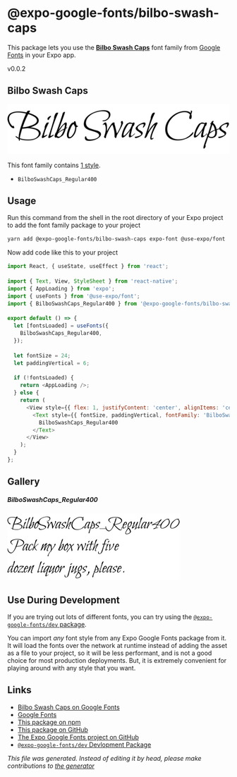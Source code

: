 # @expo-google-fonts/bilbo-swash-caps

This package lets you use the [**Bilbo Swash Caps**](https://fonts.google.com/specimen/Bilbo+Swash+Caps) font family from [Google Fonts](https://fonts.google.com/) in your Expo app.

v0.0.2

## Bilbo Swash Caps

![Bilbo Swash Caps](./font-family.png)

This font family contains [1 style](#gallery).

- `BilboSwashCaps_Regular400`

## Usage

Run this command from the shell in the root directory of your Expo project to add the font family package to your project
```sh
yarn add @expo-google-fonts/bilbo-swash-caps expo-font @use-expo/font
```

Now add code like this to your project
```js
import React, { useState, useEffect } from 'react';

import { Text, View, StyleSheet } from 'react-native';
import { AppLoading } from 'expo';
import { useFonts } from '@use-expo/font';
import { BilboSwashCaps_Regular400 } from '@expo-google-fonts/bilbo-swash-caps';

export default () => {
  let [fontsLoaded] = useFonts({
    BilboSwashCaps_Regular400,
  });

  let fontSize = 24;
  let paddingVertical = 6;

  if (!fontsLoaded) {
    return <AppLoading />;
  } else {
    return (
      <View style={{ flex: 1, justifyContent: 'center', alignItems: 'center' }}>
        <Text style={{ fontSize, paddingVertical, fontFamily: 'BilboSwashCaps_Regular400' }}>
          BilboSwashCaps_Regular400
        </Text>
      </View>
    );
  }
};

```

## Gallery

##### BilboSwashCaps_Regular400
![BilboSwashCaps_Regular400](./e55126acc93a6cae98b3736d06e24e1301a26f9aa4ac2173998ab1fa142b1736.ttf.png)


## Use During Development

If you are trying out lots of different fonts, you can try using the [`@expo-google-fonts/dev` package](https://www.npmjs.com/package/@expo-google-fonts/dev).

You can import *any* font style from any Expo Google Fonts package from it. It will load the fonts
over the network at runtime instead of adding the asset as a file to your project, so it will be 
less performant, and is not a good choice for most production deployments. But, it is extremely convenient
for playing around with any style that you want.

## Links

- [Bilbo Swash Caps on Google Fonts](https://fonts.google.com/specimen/Bilbo+Swash+Caps)
- [Google Fonts](https://fonts.google.com/)
- [This package on npm](https://www.npmjs.com/package/@expo-google-fonts/bilbo-swash-caps)
- [This package on GitHub](https://github.com/expo/google-fonts/tree/master/font-packages/bilbo-swash-caps)
- [The Expo Google Fonts project on GitHub](https://github.com/expo/google-fonts)
- [`@expo-google-fonts/dev` Devlopment Package](https://github.com/expo/google-fonts/tree/master/font-packages/dev)


*This file was generated. Instead of editing it by head, please make contributions to [the generator](https://github.com/expo/google-fonts/tree/master/packages/generator)*

